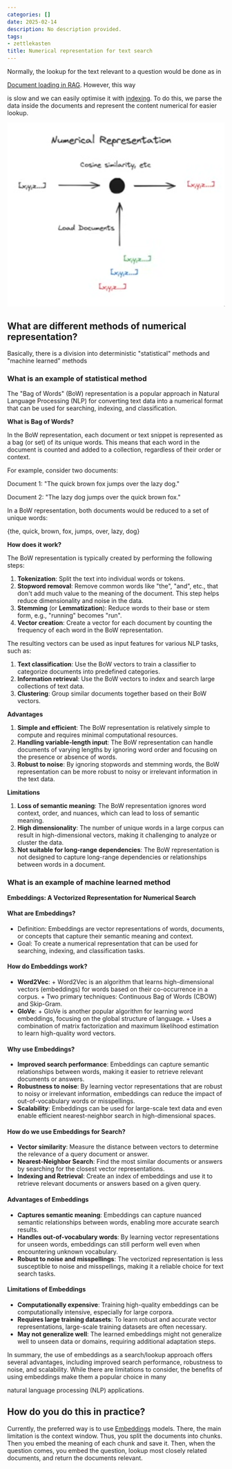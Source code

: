 ```yaml
---
categories: []
date: 2025-02-14
description: No description provided.
tags:
- zettlekasten
title: Numerical representation for text search
---
```


Normally, the lookup for the text relevant to a question would be done as in

[Document loading in RAG](Document%20loading%20in%20RAG.md). However, this way

is slow and we can easily optimise it with [indexing](Indexing.md). To do this, we parse the data inside the documents and represent the content numerical for easier lookup.

![](attachments/Pasted%20image%2020240701205614.png)

## What are different methods of numerical representation?

Basically, there is a division into deterministic "statistical" methods and "machine learned" methods

### What is an example of statistical method

The "Bag of Words" (BoW) representation is a popular approach in Natural Language Processing (NLP) for converting text data into a numerical format that can be used for searching, indexing, and classification.

**What is Bag of Words?**

In the BoW representation, each document or text snippet is represented as a bag (or set) of its unique words. This means that each word in the document is counted and added to a collection, regardless of their order or context.

For example, consider two documents:

Document 1: "The quick brown fox jumps over the lazy dog."

Document 2: "The lazy dog jumps over the quick brown fox."

In a BoW representation, both documents would be reduced to a set of unique words:

{the, quick, brown, fox, jumps, over, lazy, dog}

**How does it work?**

The BoW representation is typically created by performing the following steps:

1. **Tokenization**: Split the text into individual words or tokens.
2. **Stopword removal**: Remove common words like "the", "and", etc., that don't add much value to the meaning of the document. This step helps reduce dimensionality and noise in the data.
3. **Stemming** (or **Lemmatization**): Reduce words to their base or stem form, e.g., "running" becomes "run".
4. **Vector creation**: Create a vector for each document by counting the frequency of each word in the BoW representation.

The resulting vectors can be used as input features for various NLP tasks, such as:

1. **Text classification**: Use the BoW vectors to train a classifier to categorize documents into predefined categories.
2. **Information retrieval**: Use the BoW vectors to index and search large collections of text data.
3. **Clustering**: Group similar documents together based on their BoW vectors.

**Advantages**

1. **Simple and efficient**: The BoW representation is relatively simple to compute and requires minimal computational resources.
2. **Handling variable-length input**: The BoW representation can handle documents of varying lengths by ignoring word order and focusing on the presence or absence of words.
3. **Robust to noise**: By ignoring stopwords and stemming words, the BoW representation can be more robust to noisy or irrelevant information in the text data.

**Limitations**

1. **Loss of semantic meaning**: The BoW representation ignores word context, order, and nuances, which can lead to loss of semantic meaning.
2. **High dimensionality**: The number of unique words in a large corpus can result in high-dimensional vectors, making it challenging to analyze or cluster the data.
3. **Not suitable for long-range dependencies**: The BoW representation is not designed to capture long-range dependencies or relationships between words in a document.

### What is an example of machine learned method

**Embeddings: A Vectorized Representation for Numerical Search**

#### What are Embeddings?

* Definition: Embeddings are vector representations of words, documents, or concepts that capture their semantic meaning and context.
* Goal: To create a numerical representation that can be used for searching, indexing, and classification tasks.

#### How do Embeddings work?

* **Word2Vec**:
        + Word2Vec is an algorithm that learns high-dimensional vectors (embeddings) for words based on their co-occurrence in a corpus.
        + Two primary techniques: Continuous Bag of Words (CBOW) and Skip-Gram.
* **GloVe**:
        + GloVe is another popular algorithm for learning word embeddings, focusing on the global structure of language.
        + Uses a combination of matrix factorization and maximum likelihood estimation to learn high-quality word vectors.

#### Why use Embeddings?

* **Improved search performance**: Embeddings can capture semantic relationships between words, making it easier to retrieve relevant documents or answers.
* **Robustness to noise**: By learning vector representations that are robust to noisy or irrelevant information, embeddings can reduce the impact of out-of-vocabulary words or misspellings.
* **Scalability**: Embeddings can be used for large-scale text data and even enable efficient nearest-neighbor search in high-dimensional spaces.

#### How do we use Embeddings for Search?

* **Vector similarity**: Measure the distance between vectors to determine the relevance of a query document or answer.
* **Nearest-Neighbor Search**: Find the most similar documents or answers by searching for the closest vector representations.
* **Indexing and Retrieval**: Create an index of embeddings and use it to retrieve relevant documents or answers based on a given query.

#### Advantages of Embeddings

* **Captures semantic meaning**: Embeddings can capture nuanced semantic relationships between words, enabling more accurate search results.
* **Handles out-of-vocabulary words**: By learning vector representations for unseen words, embeddings can still perform well even when encountering unknown vocabulary.
* **Robust to noise and misspellings**: The vectorized representation is less susceptible to noise and misspellings, making it a reliable choice for text search tasks.

#### Limitations of Embeddings

* **Computationally expensive**: Training high-quality embeddings can be computationally intensive, especially for large corpora.
* **Requires large training datasets**: To learn robust and accurate vector representations, large-scale training datasets are often necessary.
* **May not generalize well**: The learned embeddings might not generalize well to unseen data or domains, requiring additional adaptation steps.

In summary, the use of embeddings as a search/lookup approach offers several advantages, including improved search performance, robustness to noise, and scalability. While there are limitations to consider, the benefits of using embeddings make them a popular choice in many 

natural language processing (NLP) applications.

## How do you do this in practice?

Currently, the preferred way is to use [Embeddings](Embeddings.md) models. There, the main limitation is the context window. Thus, you split the documents into chunks. Then you embed the meaning of each chunk and save it. Then, when the question comes, you embed the question, lookup most closely related documents, and return the documents relevant.